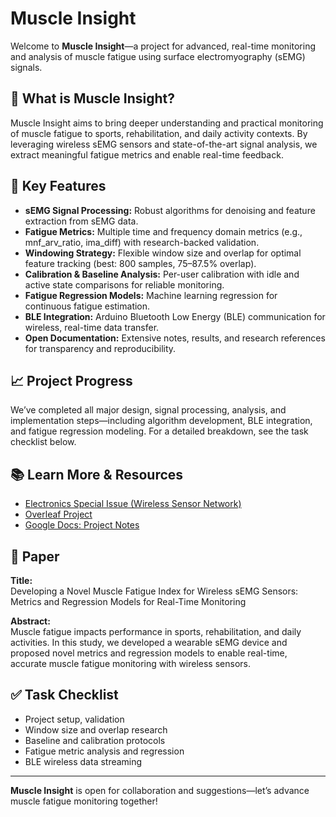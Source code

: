 # Muscle Insight

Welcome to **Muscle Insight**—a project for advanced, real-time monitoring and analysis of muscle fatigue using surface electromyography (sEMG) signals.

## 🚀 What is Muscle Insight?
Muscle Insight aims to bring deeper understanding and practical monitoring of muscle fatigue to sports, rehabilitation, and daily activity contexts. By leveraging wireless sEMG sensors and state-of-the-art signal analysis, we extract meaningful fatigue metrics and enable real-time feedback.

## 🌟 Key Features

- **sEMG Signal Processing:** Robust algorithms for denoising and feature extraction from sEMG data.
- **Fatigue Metrics:** Multiple time and frequency domain metrics (e.g., mnf_arv_ratio, ima_diff) with research-backed validation.
- **Windowing Strategy:** Flexible window size and overlap for optimal feature tracking (best: 800 samples, 75–87.5% overlap).
- **Calibration & Baseline Analysis:** Per-user calibration with idle and active state comparisons for reliable monitoring.
- **Fatigue Regression Models:** Machine learning regression for continuous fatigue estimation.
- **BLE Integration:** Arduino Bluetooth Low Energy (BLE) communication for wireless, real-time data transfer.
- **Open Documentation:** Extensive notes, results, and research references for transparency and reproducibility.

## 📈 Project Progress

We’ve completed all major design, signal processing, analysis, and implementation steps—including algorithm development, BLE integration, and fatigue regression modeling. For a detailed breakdown, see the task checklist below.

## 📚 Learn More & Resources

- [Electronics Special Issue (Wireless Sensor Network)](https://www.mdpi.com/journal/electronics/special_issues/Wireless_Sensor_Network)
- [Overleaf Project](https://www.overleaf.com/4219964889njyzqnjgshyd#8198bc)
- [Google Docs: Project Notes](https://docs.google.com/document/d/1ecHfYun13XQoTQhuICtWPRKvC5i2IAHv-5Wr92j8-4Q/edit?usp=sharing)

## 📝 Paper

**Title:**  
Developing a Novel Muscle Fatigue Index for Wireless sEMG Sensors: Metrics and Regression Models for Real-Time Monitoring

**Abstract:**  
Muscle fatigue impacts performance in sports, rehabilitation, and daily activities. In this study, we developed a wearable sEMG device and proposed novel metrics and regression models to enable real-time, accurate muscle fatigue monitoring with wireless sensors.

## ✅ Task Checklist

- Project setup, validation
- Window size and overlap research
- Baseline and calibration protocols
- Fatigue metric analysis and regression
- BLE wireless data streaming

---

**Muscle Insight** is open for collaboration and suggestions—let’s advance muscle fatigue monitoring together!
